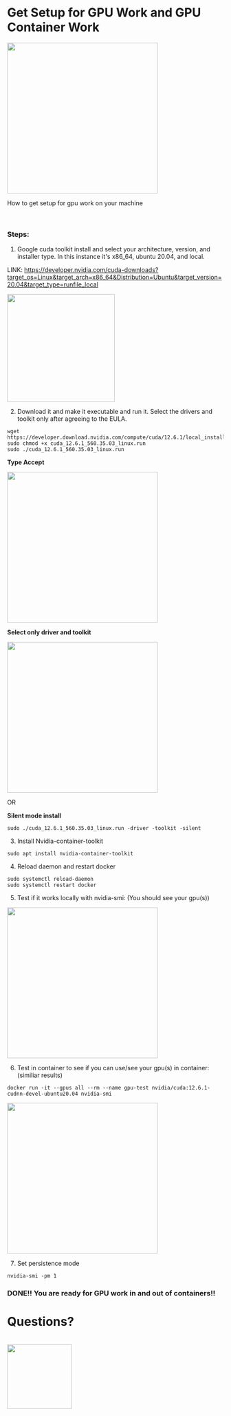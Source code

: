 # Get Setup for GPU Work and GPU Container Work
<img src="https://github.com/user-attachments/assets/424030a6-be7f-45f3-900e-cef7cf511883" width="350">

How to get setup for gpu work on your machine

<br>


### Steps: 
1. Google cuda toolkit install and select your architecture, version, and installer type. In this instance it's x86_64, ubuntu 20.04, and local.

LINK: https://developer.nvidia.com/cuda-downloads?target_os=Linux&target_arch=x86_64&Distribution=Ubuntu&target_version=20.04&target_type=runfile_local

<img src="https://github.com/user-attachments/assets/1f6bfb0f-dbe1-4e68-a629-e30167f3a555"  height="250">

2. Download it and make it executable and run it. Select the drivers and toolkit only after agreeing to the EULA.

```
wget https://developer.download.nvidia.com/compute/cuda/12.6.1/local_installers/cuda_12.6.1_560.35.03_linux.run
sudo chmod +x cuda_12.6.1_560.35.03_linux.run
sudo ./cuda_12.6.1_560.35.03_linux.run
```

**Type Accept**

<img src="https://github.com/user-attachments/assets/99e022eb-d858-42b1-902d-625d941ca025" width="350">

**Select only driver and toolkit**

<img src="https://github.com/user-attachments/assets/b8073611-5165-4458-b55d-2301dbce6fb0" width="350">

OR

**Silent mode install**
```
sudo ./cuda_12.6.1_560.35.03_linux.run -driver -toolkit -silent
```


3. Install Nvidia-container-toolkit
```
sudo apt install nvidia-container-toolkit
```

4. Reload daemon and restart docker
```
sudo systemctl reload-daemon
sudo systemctl restart docker
```

5. Test if it works locally with nvidia-smi: (You should see your gpu(s))
<img src="https://github.com/user-attachments/assets/33029c76-39f6-467c-bee5-c91d343f0d2f" width="350">

6. Test in container to see if you can use/see your gpu(s) in container: (similiar results)
```
docker run -it --gpus all --rm --name gpu-test nvidia/cuda:12.6.1-cudnn-devel-ubuntu20.04 nvidia-smi
```
<img src="https://github.com/user-attachments/assets/1bb4d845-b16a-4512-9597-897ac1dc50b2" width="350">


7. Set persistence mode
```
nvidia-smi -pm 1
```
### DONE!! You are ready for GPU work in and out of containers!!

# Questions?
<br>
<img src="https://github.com/user-attachments/assets/710669b1-49b7-4936-834c-c523781db754"  height="150">
